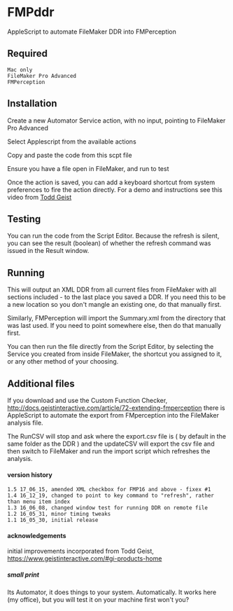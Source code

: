 # FMPddr
AppleScript to automate FileMaker DDR into FMPerception

## Required
    Mac only
    FileMaker Pro Advanced
    FMPerception

## Installation
Create a new Automator Service action, with no input, pointing to FileMaker Pro Advanced

Select Applescript from the available actions

Copy and paste the code from this scpt file

Ensure you have a file open in FileMaker, and run to test

Once the action is saved, you can add a keyboard shortcut from system preferences to fire the action directly. For a demo and instructions see this video from [Todd Geist](https://vimeo.com/168720475)

## Testing
You can run the code from the Script Editor. Because the refresh is silent, you can see the result (boolean) of whether the refresh command was issued in the Result window.

## Running
This will output an XML DDR from all current files from FileMaker with all sections included - to the last place you saved a DDR. If you need this to be a new location so you don't mangle an existing one, do that manually first.

Similarly, FMPerception will import the Summary.xml from the directory that was last used. If you need to point somewhere else, then do that manually first.

You can then run the file directly from the Script Editor, by selecting the Service you created from inside FileMaker, the shortcut you assigned to it, or any other method of your choosing.

## Additional files
If you download and use the Custom Function Checker, http://docs.geistinteractive.com/article/72-extending-fmperception there is AppleScript to automate the export from FMperception into the FileMaker analysis file.

The RunCSV will stop and ask where the export.csv file is ( by default in the same folder as the DDR ) and the updateCSV will export the csv file and then switch to FileMaker and run the import script which refreshes the analysis. 

#### version history
    1.5 17_06_15, amended XML checkbox for FMP16 and above - fixex #1
    1.4 16_12_19, changed to point to key command to "refresh", rather than menu item index
    1.3 16_06_08, changed window test for running DDR on remote file
    1.2 16_05_31, minor timing tweaks
    1.1 16_05_30, initial release

#### acknowledgements
initial improvements incorporated from Todd Geist, https://www.geistinteractive.com/#gi-products-home

##### small print
Its Automator, it does things to your system. Automatically. It works here (my office), but you will test it on your machine first won't you?
